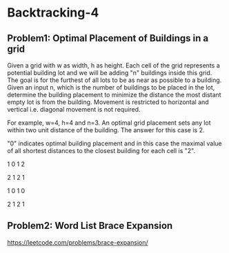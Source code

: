 # Backtracking-4

## Problem1: Optimal Placement of Buildings in a grid

Given a grid with w as width, h as height. Each cell of the grid represents a potential building lot and we will be adding "n" buildings inside this grid. The goal is for the furthest of all lots to be as near as possible to a building. Given an input n, which is the number of buildings to be placed in the lot, determine the building placement to minimize the distance the most distant empty lot is from the building. Movement is restricted to horizontal and vertical i.e. diagonal movement is not required.

For example, w=4, h=4 and n=3. An optimal grid placement sets any lot within two unit distance of the building. The answer for this case is 2.

"0" indicates optimal building placement and in this case the maximal value of all shortest distances to the closest building for each cell is "2".

1 0 1 2

2 1 2 1

1 0 1 0

2 1 2 1

## Problem2: Word List Brace Expansion

https://leetcode.com/problems/brace-expansion/

